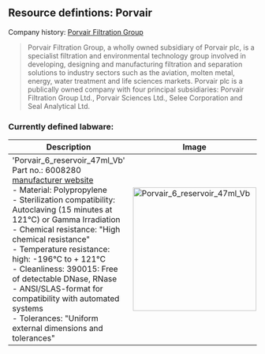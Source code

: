
## Resource defintions: Porvair

Company history: [Porvair Filtration Group](https://www.porvairfiltration.com/about/our-history/)

> Porvair Filtration Group, a wholly owned subsidiary of Porvair plc, is a specialist filtration and environmental technology group involved in developing, designing and manufacturing filtration and separation solutions to industry sectors such as the aviation, molten metal, energy, water treatment and life sciences markets. Porvair plc is a publically owned company with four principal subsidiaries: Porvair Filtration Group Ltd., Porvair Sciences Ltd., Selee Corporation and Seal Analytical Ltd.

### Currently defined labware:

| Description               | Image              | PLR definition |
|--------------------|--------------------|--------------------|
| 'Porvair_6_reservoir_47ml_Vb'<br>Part no.: 6008280<br>[manufacturer website](https://www.microplates.com/product/282-ml-reservoir-plate-6-columns-v-bottom/) <br>- Material: Polypropylene <br>- Sterilization compatibility: Autoclaving (15 minutes at 121°C) or Gamma Irradiation <br>- Chemical resistance: "High chemical resistance"   <br>- Temperature resistance: high: -196°C to + 121°C <br>- Cleanliness: 390015: Free of detectable DNase, RNase <br>- ANSI/SLAS-format for compatibility with automated systems <br>- Tolerances: "Uniform external dimensions and tolerances"| <img src="ims/porvair_6x47_reservoir_390015.jpg" alt="Porvair_6_reservoir_47ml_Vb" width="250"/> | `Porvair_6_reservoir_47ml_Vb` |
